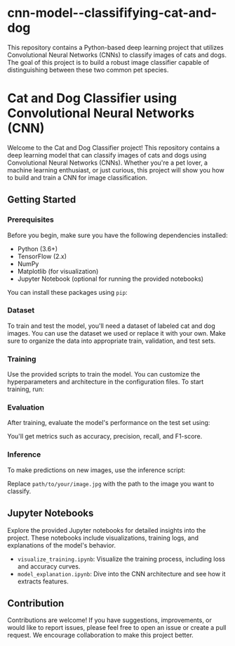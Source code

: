 # cnn-model--classififying-cat-and-dog
This repository contains a Python-based deep learning project that utilizes Convolutional Neural Networks (CNNs) to classify images of cats and dogs. The goal of this project is to build a robust image classifier capable of distinguishing between these two common pet species.
# Cat and Dog Classifier using Convolutional Neural Networks (CNN)

Welcome to the Cat and Dog Classifier project! This repository contains a deep learning model that can classify images of cats and dogs using Convolutional Neural Networks (CNNs). Whether you're a pet lover, a machine learning enthusiast, or just curious, this project will show you how to build and train a CNN for image classification.

## Getting Started

### Prerequisites

Before you begin, make sure you have the following dependencies installed:

- Python (3.6+)
- TensorFlow (2.x)
- NumPy
- Matplotlib (for visualization)
- Jupyter Notebook (optional for running the provided notebooks)

You can install these packages using `pip`:


### Dataset

To train and test the model, you'll need a dataset of labeled cat and dog images. You can use the dataset we used or replace it with your own. Make sure to organize the data into appropriate train, validation, and test sets.

### Training

Use the provided scripts to train the model. You can customize the hyperparameters and architecture in the configuration files. To start training, run:


### Evaluation

After training, evaluate the model's performance on the test set using:


You'll get metrics such as accuracy, precision, recall, and F1-score.

### Inference

To make predictions on new images, use the inference script:


Replace `path/to/your/image.jpg` with the path to the image you want to classify.

## Jupyter Notebooks

Explore the provided Jupyter notebooks for detailed insights into the project. These notebooks include visualizations, training logs, and explanations of the model's behavior.

- `visualize_training.ipynb`: Visualize the training process, including loss and accuracy curves.
- `model_explanation.ipynb`: Dive into the CNN architecture and see how it extracts features.

## Contribution

Contributions are welcome! If you have suggestions, improvements, or would like to report issues, please feel free to open an issue or create a pull request. We encourage collaboration to make this project better.

